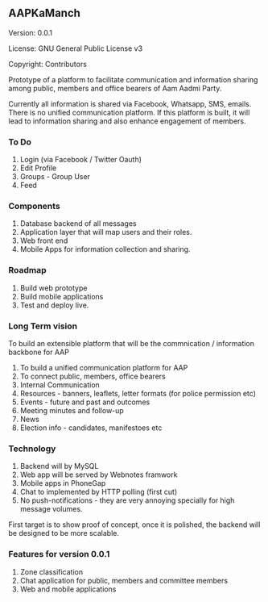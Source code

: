 ## AAPKaManch

Version: 0.0.1

License: GNU General Public License v3

Copyright: Contributors

Prototype of a platform to facilitate communication and information sharing among public, members and office bearers of Aam Aadmi Party.

Currently all information is shared via Facebook, Whatsapp, SMS, emails. There is no unified communication platform. If this platform is built, it will lead to information sharing and also enhance engagement of members.

### To Do

1. Login (via Facebook / Twitter Oauth)
1. Edit Profile
1. Groups - Group User
1. Feed

### Components

1. Database backend of all messages
1. Application layer that will map users and their roles.
1. Web front end
1. Mobile Apps for information collection and sharing.

### Roadmap

1. Build web prototype
1. Build mobile applications
1. Test and deploy live.

### Long Term vision

To build an extensible platform that will be the commnication / information backbone for AAP

1. To build a unified communication platform for AAP
1. To connect public, members, office bearers
1. Internal Communication
1. Resources - banners, leaflets, letter formats (for police permission etc)
1. Events - future and past and outcomes
1. Meeting minutes and follow-up
1. News
1. Election info - candidates, manifestoes etc

### Technology

1. Backend will by MySQL
1. Web app will be served by Webnotes framwork
1. Mobile apps in PhoneGap
1. Chat to implemented by HTTP polling (first cut)
1. No push-notifications - they are very annoying specially for high message volumes.

First target is to show proof of concept, once it is polished, the backend will be designed to be more scalable.

### Features for version 0.0.1

1. Zone classification
1. Chat application for public, members and committee members
1. Web and mobile applications

